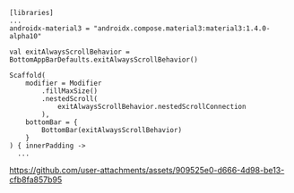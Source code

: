 ```
[libraries]
...
androidx-material3 = "androidx.compose.material3:material3:1.4.0-alpha10"
```

```
val exitAlwaysScrollBehavior = BottomAppBarDefaults.exitAlwaysScrollBehavior()

Scaffold(
    modifier = Modifier
        .fillMaxSize()
        .nestedScroll(
            exitAlwaysScrollBehavior.nestedScrollConnection
        ),
    bottomBar = {
        BottomBar(exitAlwaysScrollBehavior)
    }
) { innerPadding ->
  ...
```

https://github.com/user-attachments/assets/909525e0-d666-4d98-be13-cfb8fa857b95

